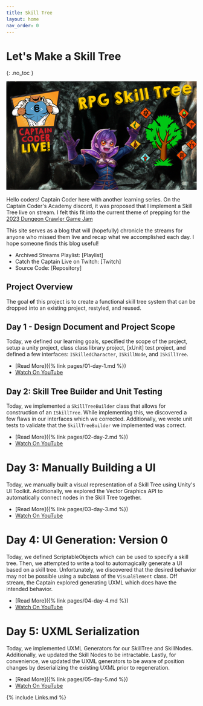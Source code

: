 ```yaml
---
title: Skill Tree
layout: home
nav_order: 0
---
```


# Let's Make a Skill Tree
{: .no_toc }

![Skill Tree](imgs/Skill%20Tree.png)

Hello coders! Captain Coder here with another learning series. On the Captain
Coder's Academy discord, it was proposed that I implement a Skill Tree live on
stream. I felt this fit into the current theme of prepping for the [2023
Dungeon Crawler Game Jam](https://itch.io/jam/dcjam2023) 

This site serves as a blog that will (hopefully) chronicle the streams for
anyone who missed them live and recap what we accomplished each day. I
hope someone finds this blog useful!

* Archived Streams Playlist: [Playlist]
* Catch the Captain Live on Twitch: [Twitch]
* Source Code: [Repository]

## Project Overview

The goal **of** this project is to create a functional skill tree system
that can be dropped into an existing project, restyled, and reused.

## Day 1 - Design Document and Project Scope

Today, we defined our learning goals, specified the scope of the project, setup
a unity project, class class library project, [xUnit] test project, and defined
a few interfaces: `ISkilledCharacter`, `ISkillNode`, and `ISkillTree`.

* [Read More]({% link pages/01-day-1.md %})
* [Watch On YouTube](https://youtube.com/live/am5e_8QieYM?feature=share)

## Day 2: Skill Tree Builder and Unit Testing

Today, we implemented a `SkillTreeBuilder` class that allows for construction of
an `ISkillTree`. While implementing this, we discovered a few flaws in our
interfaces which we corrected. Additionally, we wrote unit tests to validate
that the `SkillTreeBuilder` we implemented was correct.

* [Read More]({% link pages/02-day-2.md %})
* [Watch On YouTube](https://youtube.com/live/33_g4hJukIo)

# Day 3: Manually Building a UI

Today, we manually built a visual representation of a Skill Tree 
using Unity's UI Toolkit. Additionally, we explored the Vector Graphics
API to automatically connect nodes in the Skill Tree together.

* [Read More]({% link pages/03-day-3.md %})
* [Watch On YouTube](https://youtube.com/live/ow5piavuQaI)

# Day 4: UI Generation: Version 0

Today, we defined ScriptableObjects which can be used to specify a skill tree.
Then, we attempted to write a tool to automagically generate a UI based on a
skill tree. Unfortunately, we discovered that the desired behavior may not be
possible using a subclass of the `VisualElement` class. Off stream, the Captain
explored generating UXML which does have the intended behavior.

* [Read More]({% link pages/04-day-4.md %})
* [Watch On YouTube](https://youtube.com/live/dTeCOarDBMA)

# Day 5: UXML Serialization

Today, we implemented UXML Generators for our SkillTree and
SkillNodes. Additionally, we updated the Skill Nodes to be
intractable. Lastly, for convenience, we updated the UXML
generators to be aware of position changes by deserializing
the existing UXML prior to regeneration.

* [Read More]({% link pages/05-day-5.md %})
* [Watch On YouTube](https://youtube.com/live/Ge3wrgNvTMA?feature=share)

{% include Links.md %}